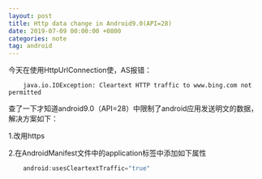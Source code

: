 ```yaml
---
layout: post
title: Http data change in Android9.0(API=28)
date: 2019-07-09 00:00:00 +0800
categories: note
tag: android
---
```

今天在使用HttpUrlConnection使，AS报错：
```shell
    java.io.IOException: Cleartext HTTP traffic to www.bing.com not permitted
```
查了一下才知道android9.0（API=28）中限制了android应用发送明文的数据，解决方案如下：

1.改用https

2.在AndroidManifest文件中的application标签中添加如下属性
```java
    android:usesCleartextTraffic="true"
```